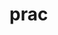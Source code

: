 # prac

[![<CircleCI>](https://circleci.com/gh/quisis/prac/tree/circleci-project-setup.svg?style=svg)](https://app.circleci.com/pipelines/github/quisis/prac/tree/circleci-project-setup)
 
